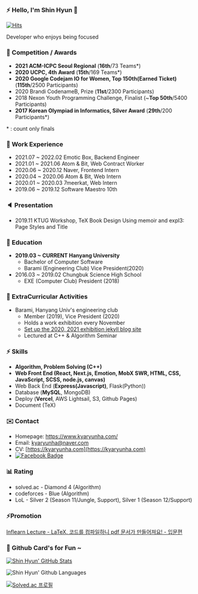 ### ⚡ Hello, I'm Shin Hyun 👋

[![Hits](https://hits.seeyoufarm.com/api/count/incr/badge.svg?url=https%3A%2F%2Fgithub.com%2Fkyaryunha)](https://hits.seeyoufarm.com)

Developer who enjoys being focused

### 🥈 Competition / Awards
- **2021 ACM-ICPC Seoul Regional** (**16th**/73 Teams*)
- **2020 UCPC, 4th Award** (**15th**/169 Teams*)
- **2020 Google Codejam IO for Women, Top 150th(Earned Ticket)** (**115th**/2500 Participants)
- 2020 Brandi CodenameB, Prize (**11st**/2300 Participants)
- 2018 Nexon Youth Programming Challenge, Finalist (~**Top 50th**/5400 Participants)
- **2017 Korean Olympiad in Informatics, Silver Award** (**29th**/200 Participants*) 

\* : count only finals

### 🏢 Work Experience

- 2021.07 ~ 2022.02 Emotic Box, Backend Engineer
- 2021.01 ~ 2021.06    Atom & Bit, Web Contract Worker
- 2020.06 ~ 2020.12    Naver, Frontend Intern
- 2020.04 ~ 2020.06   Atom & Bit, Web Intern
- 2020.01 ~ 2020.03   7meerkat, Web Intern
- 2019.06 ~ 2019.12    Software Maestro 10th 

### 🔈 Presentation
- 2019.11 KTUG Workshop, TeX Book Design Using memoir and expl3: Page Styles and Title

### 🏫 Education

- **2019.03 ~ CURRENT    Hanyang University**
  - Bachelor of Computer Software
  - Barami (Engineering Club) Vice President(2020)
- 2016.03 ~ 2019.02    Chungbuk Science High School
  - EXE (Computer Club) President (2018)

### 👥 ExtraCurricular Activities
- Barami, Hanyang Univ's engineering club
  - Member (2019), Vice President (2020)
  - Holds a work exhibition every November
  - [Set up the 2020, 2021 exhibition jekyll blog site](https://hyu-barami.github.io/)
  - Lectured at C++ & Algorithm Seminar

### ⚡ Skills 
- **Algorithm, Problem Solving (C++)**
- **Web Front End (React, Next.js, Emotion, MobX SWR, HTML, CSS, JavaScript, SCSS, node.js, canvas)**
- Web Back End (**Express(Javascript)**, Flask(Python))
- Database (**MySQL**, MongoDB)
- Deploy (**Vercel**, AWS Lightsail, S3, Github Pages)
- Document (TeX) 


### ✉️ Contact
- Homepage: https://www.kyaryunha.com/
- Email: kyaryunha@naver.com
- CV: [https://kyaryunha.com](https://kyaryunha.com) 
- [![Facebook Badge](https://img.shields.io/badge/-Facebook-3b5998?style=flat-square&logo=facebook&logoColor=white&link=https://www.facebook.com/kyaryunha)](https://www.facebook.com/kyaryunha)

### 📊 Rating
- solved.ac - Diamond 4 (Algorithm)
- codeforces - Blue (Algorithm)
- LoL - Silver 2 (Season 11/Jungle, Support), Silver 1 (Season 12/Support)



### ⚡Promotion 

[Inflearn Lecture - LaTeX, 코드를 컴파일하니 pdf 문서가 만들어져요! - 입문편](https://www.inflearn.com/course/latex-%EC%BD%94%EB%93%9C-%EC%BB%B4%ED%8C%8C%EC%9D%BC-pdf-%EC%9E%85%EB%AC%B8?inst=865da8cf)


### 🎴 Github Card's for Fun ~ 

[![Shin Hyun' GitHub Stats](https://github-readme-stats.vercel.app/api?username=kyaryunha)](https://github.com/kyaryunha)

![Shin Hyun' Github Languages](https://github-readme-stats.vercel.app/api/top-langs/?username=kyaryunha)

[![Solved.ac 프로필](http://mazassumnida.wtf/api/v2/generate_badge?boj=kyaryunha_cpp)](https://solved.ac/kyaryunha_cpp) 
